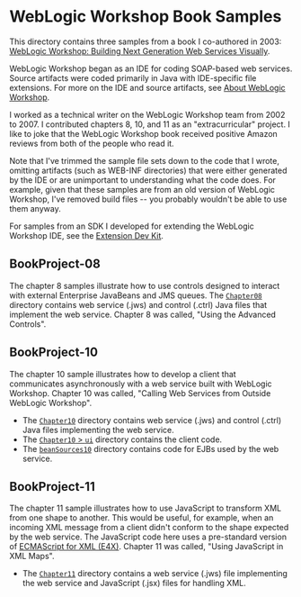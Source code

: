 # WebLogic Workshop Book Samples

This directory contains three samples from a book I co-authored in 2003: [WebLogic Workshop: Building Next Generation Web Services Visually](https://www.amazon.com/BEA-WebLogic-Workshop-Building-Generation/dp/076451797X/ref=tmm_pap_swatch_0?_encoding=UTF8&qid=1536104874&sr=).

WebLogic Workshop began as an IDE for coding SOAP-based web services. Source artifacts were coded primarily in Java with IDE-specific file extensions. For more on the IDE and source artifacts, see [About WebLogic Workshop](about-weblogic-workshop.md).

I worked as a technical writer on the WebLogic Workshop team from 2002 to 2007. I contributed chapters 8, 10, and 11 as an "extracurricular" project. I like to joke that the WebLogic Workshop book received positive Amazon reviews from both of the people who read it.

Note that I've trimmed the sample file sets down to the code that I wrote, omitting artifacts (such as WEB-INF directories) that were either generated by the IDE or are unimportant to understanding what the code does. For example, given that these samples are from an old version of WebLogic Workshop, I've removed build files -- you probably wouldn't be able to use them anyway.

For samples from an SDK I developed for extending the WebLogic Workshop IDE, see the [Extension Dev Kit](../extension-dev-kit).

## BookProject-08

The chapter 8 samples illustrate how to use controls designed to interact with external Enterprise JavaBeans and JMS queues. The [`Chapter08`](BookProject-08/Chapter08) directory contains web service (.jws) and control (.ctrl) Java files that implement the web service. Chapter 8 was called, "Using the Advanced Controls".

## BookProject-10

The chapter 10 sample illustrates how to develop a client that communicates asynchronously with a web service built with WebLogic Workshop. Chapter 10 was called, "Calling Web Services from Outside WebLogic Workshop".

- The [`Chapter10`](BookProject-10/Chapter10) directory contains web service (.jws) and control (.ctrl) Java files implementing the web service. 
- The [`Chapter10` > `ui`](BookProject-10/Chapter10/ui) directory contains the client code.
- The [`beanSources10`](BookProject-10/beanSources10) directory contains code for EJBs used by the web service.

## BookProject-11

The chapter 11 sample illustrates how to use JavaScript to transform XML from one shape to another. This would be useful, for example, when an incoming XML message from a client didn't conform to the shape expected by the web service. The JavaScript code here uses a pre-standard version of [ECMAScript for XML (E4X)](https://en.wikipedia.org/wiki/ECMAScript_for_XML). Chapter 11 was called, "Using JavaScript in XML Maps".

- The [`Chapter11`](BookProject-11/Chapter11) directory contains a web service (.jws) file implementing the web service and JavaScript (.jsx) files for handling XML. 

